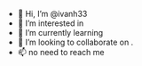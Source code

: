 - 👋 Hi, I’m @ivanh33 
- 👀 I’m interested in 
- 🌱 I’m currently learning 
- 💞️ I’m looking to collaborate on .
- 📫 no need to reach me 
<!---
ivanh33/ivanh33 is a ✨ special ✨ repository because its `README.md` (this file) appears on your GitHub profile.
You can click the Preview link to take a look at your changes.
--->

